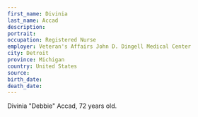 ```yaml
---
first_name: Divinia
last_name: Accad
description: 
portrait: 
occupation: Registered Nurse
employer: Veteran's Affairs John D. Dingell Medical Center
city: Detroit
province: Michigan
country: United States
source: 
birth_date: 
death_date: 
---
```


Divinia "Debbie" Accad, 72 years old.
